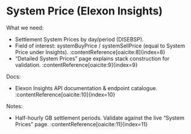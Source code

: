 # System Price (Elexon Insights)

What we need:
- Settlement System Prices by day/period (DISEBSP).
- Field of interest: systemBuyPrice / systemSellPrice (equal to System Price under Insights). :contentReference[oaicite:8]{index=8}
- “Detailed System Prices” page explains stack construction for validation. :contentReference[oaicite:9]{index=9}

Docs:
- Elexon Insights API documentation & endpoint catalogue. :contentReference[oaicite:10]{index=10}

Notes:
- Half-hourly GB settlement periods. Validate against the live “System Prices” page. :contentReference[oaicite:11]{index=11}
